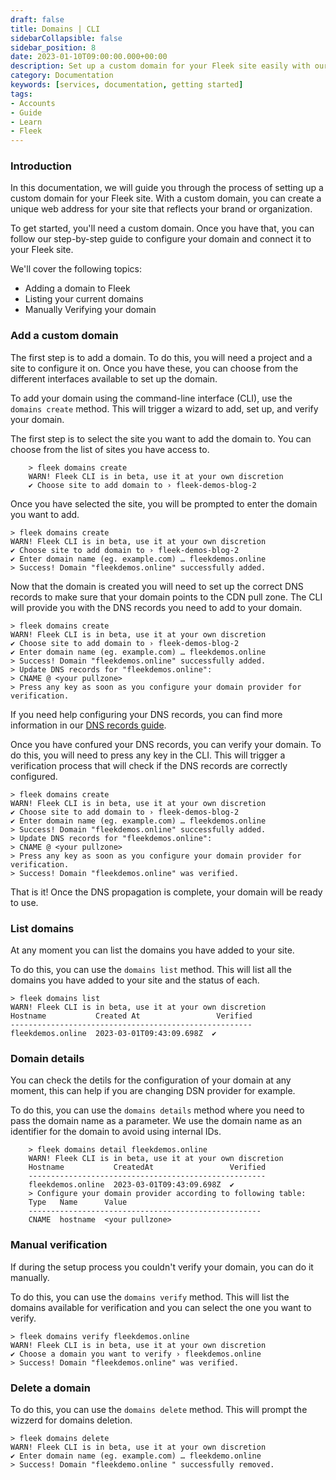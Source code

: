 ```yaml
---
draft: false
title: Domains | CLI 
sidebarCollapsible: false
sidebar_position: 8
date: 2023-01-10T09:00:00.000+00:00
description: Set up a custom domain for your Fleek site easily with our CLI guide. Add, verify, and manage effortlessly.
category: Documentation
keywords: [services, documentation, getting started]
tags:
- Accounts
- Guide
- Learn
- Fleek
---
```


### Introduction

In this documentation, we will guide you through the process of setting up a custom domain for your Fleek site. With a custom domain, you can create a unique web address for your site that reflects your brand or organization.

To get started, you'll need a custom domain. Once you have that, you can follow our step-by-step guide to configure your domain and connect it to your Fleek site.

We'll cover the following topics:

- Adding a domain to Fleek
- Listing your current domains
- Manually Verifying your domain

### Add a custom domain

The first step is to add a domain. To do this, you will need a project and a site to configure it on. Once you have these, you can choose from the different interfaces available to set up the domain.

To add your domain using the command-line interface (CLI), use the ```domains create``` method. This will trigger a wizard to add, set up, and verify your domain. 

The first step is to select the site you want to add the domain to. You can choose from the list of sites you have access to.
    
```shellscript filename="Adding a Domain" copy
    > fleek domains create
    WARN! Fleek CLI is in beta, use it at your own discretion
    ✔ Choose site to add domain to › fleek-demos-blog-2
```

Once you have selected the site, you will be prompted to enter the domain you want to add. 

```shellscript filename="Adding a Domain" copy
> fleek domains create
WARN! Fleek CLI is in beta, use it at your own discretion
✔ Choose site to add domain to › fleek-demos-blog-2
✔ Enter domain name (eg. example.com) … fleekdemos.online
> Success! Domain "fleekdemos.online" successfully added.
```

Now that the domain is created you will need to set up the correct DNS records to make sure that your domain points to the CDN pull zone. The CLI will provide you with the DNS records you need to add to your domain.

```shellscript filename="Adding a Domain" copy
> fleek domains create
WARN! Fleek CLI is in beta, use it at your own discretion
✔ Choose site to add domain to › fleek-demos-blog-2
✔ Enter domain name (eg. example.com) … fleekdemos.online
> Success! Domain "fleekdemos.online" successfully added.
> Update DNS records for "fleekdemos.online":
> CNAME @ <your pullzone>
> Press any key as soon as you configure your domain provider for verification.
```

If you need help configuring your DNS records, you can find more information in our [DNS records guide](/guides/dns-records).

Once you have confured your DNS records, you can verify your domain. To do this, you will need to press any key in the CLI. This will trigger a verification process that will check if the DNS records are correctly configured.

```shellscript filename="Adding a Domain" copy
> fleek domains create
WARN! Fleek CLI is in beta, use it at your own discretion
✔ Choose site to add domain to › fleek-demos-blog-2
✔ Enter domain name (eg. example.com) … fleekdemos.online
> Success! Domain "fleekdemos.online" successfully added.
> Update DNS records for "fleekdemos.online":
> CNAME @ <your pullzone>
> Press any key as soon as you configure your domain provider for verification.
> Success! Domain "fleekdemos.online" was verified.
```

That is it! Once the DNS propagation is complete, your domain will be ready to use.

### List domains

At any moment you can list the domains you have added to your site.

To do this, you can use the ```domains list``` method. This will list all the domains you have added to your site and the status of each.

```shellscript filename="Listing Domains" copy
> fleek domains list
WARN! Fleek CLI is in beta, use it at your own discretion
Hostname           Created At                 Verified
------------------------------------------------------  
fleekdemos.online  2023-03-01T09:43:09.698Z  ✔     
```

### Domain details

You can check the detils for the configuration of your domain at any moment, this can help if you are changing DSN provider for example.

To do this, you can use the ```domains details``` method where you need to pass the domain name as a parameter. We use the domain name as an identifier for the domain to avoid using internal IDs.

```shellscript filename="Listing Domains" copy
    > fleek domains detail fleekdemos.online
    WARN! Fleek CLI is in beta, use it at your own discretion
    Hostname           CreatedAt                 Verified
    -----------------------------------------------------
    fleekdemos.online  2023-03-01T09:43:09.698Z  ✔       
    > Configure your domain provider according to following table:
    Type   Name      Value                              
    ----------------------------------------------------
    CNAME  hostname  <your pullzone> 
```

### Manual verification

If during the setup process you couldn't verify your domain, you can do it manually.

To do this, you can use the ```domains verify``` method. This will list the domains available for verification and you can select the one you want to verify.

```shellscript filename="Listing Domains" copy
> fleek domains verify fleekdemos.online
WARN! Fleek CLI is in beta, use it at your own discretion
✔ Choose a domain you want to verify › fleekdemos.online
> Success! Domain "fleekdemos.online" was verified.
```

### Delete a domain

To do this, you can use the ```domains delete``` method. This will prompt the wizzerd for domains deletion.

```shellscript filename="Listing Domains" copy
> fleek domains delete
WARN! Fleek CLI is in beta, use it at your own discretion
✔ Enter domain name (eg. example.com) … fleekdemo.online 
> Success! Domain "fleekdemo.online " successfully removed.
```
